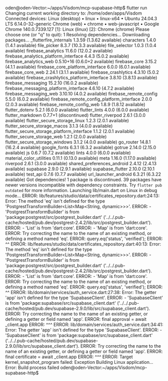 oden@oden-Vector:~/apps/Visdom/mcp-supabase-http$ flutter run
Changing current working directory to: /home/oden/apps/Visdom
Connected devices:
Linux (desktop) • linux  • linux-x64      • Ubuntu 24.04.3 LTS 6.14.0-32-generic
Chrome (web)    • chrome • web-javascript • Google Chrome 140.0.7339.127
[1]: Linux (linux)
[2]: Chrome (chrome)
Please choose one (or "q" to quit): 1
Resolving dependencies... 
Downloading packages... 
  _flutterfire_internals 1.3.59 (1.3.62 available)
  characters 1.4.0 (1.4.1 available)
  file_picker 8.3.7 (10.3.3 available)
  file_selector 1.0.3 (1.0.4 available)
  firebase_analytics 11.6.0 (12.0.2 available)
  firebase_analytics_platform_interface 4.4.3 (5.0.2 available)
  firebase_analytics_web 0.5.10+16 (0.6.0+2 available)
  firebase_core 3.15.2 (4.1.1 available)
  firebase_core_platform_interface 6.0.0 (6.0.1 available)
  firebase_core_web 2.24.1 (3.1.1 available)
  firebase_crashlytics 4.3.10 (5.0.2 available)
  firebase_crashlytics_platform_interface 3.8.10 (3.8.13 available)
  firebase_messaging 15.2.10 (16.0.2 available)
  firebase_messaging_platform_interface 4.6.10 (4.7.2 available)
  firebase_messaging_web 3.10.10 (4.0.2 available)
  firebase_remote_config 5.5.0 (6.0.2 available)
  firebase_remote_config_platform_interface 2.0.0 (2.0.3 available)
  firebase_remote_config_web 1.8.9 (1.8.12 available)
  flutter_dotenv 5.2.1 (6.0.0 available)
  flutter_lints 4.0.0 (6.0.0 available)
  flutter_markdown 0.7.7+1 (discontinued)
  flutter_riverpod 2.6.1 (3.0.0 available)
  flutter_secure_storage_linux 1.2.3 (2.0.1 available)
  flutter_secure_storage_macos 3.1.3 (4.0.0 available)
  flutter_secure_storage_platform_interface 1.1.2 (2.0.1 available)
  flutter_secure_storage_web 1.2.1 (2.0.0 available)
  flutter_secure_storage_windows 3.1.2 (4.0.0 available)
  go_router 14.8.1 (16.2.4 available)
  google_fonts 6.3.1 (6.3.2 available)
  gotrue 2.14.0 (2.15.0 available)
  js 0.6.7 (0.7.2 available)
  lints 4.0.0 (6.0.0 available)
  material_color_utilities 0.11.1 (0.13.0 available)
  meta 1.16.0 (1.17.0 available)
  riverpod 2.6.1 (3.0.0 available)
  shared_preferences_android 2.4.12 (2.4.13 available)
  supabase 2.9.0 (2.9.1 available)
  supabase_flutter 2.10.0 (2.10.1 available)
  test_api 0.7.6 (0.7.7 available)
  url_launcher_android 6.3.21 (6.3.22 available)
Got dependencies!
1 package is discontinued.
39 packages have newer versions incompatible with dependency constraints.
Try `flutter pub outdated` for more information.
Launching lib/main.dart on Linux in debug mode...
ERROR: lib/features/studio/data/certificates_repository.dart:24:13: Error: The method 'eq' isn't defined for the type 'PostgrestTransformBuilder<List<Map<String, dynamic>>>'.
ERROR:  - 'PostgrestTransformBuilder' is from 'package:postgrest/src/postgrest_builder.dart' ('../../.pub-cache/hosted/pub.dev/postgrest-2.4.2/lib/src/postgrest_builder.dart').
ERROR:  - 'List' is from 'dart:core'.
ERROR:  - 'Map' is from 'dart:core'.
ERROR: Try correcting the name to the name of an existing method, or defining a method named 'eq'.
ERROR:       query.eq('status', 'verified');
ERROR:             ^^
ERROR: lib/features/studio/data/certificates_repository.dart:40:13: Error: The method 'eq' isn't defined for the type 'PostgrestTransformBuilder<List<Map<String, dynamic>>>'.
ERROR:  - 'PostgrestTransformBuilder' is from 'package:postgrest/src/postgrest_builder.dart' ('../../.pub-cache/hosted/pub.dev/postgrest-2.4.2/lib/src/postgrest_builder.dart').
ERROR:  - 'List' is from 'dart:core'.
ERROR:  - 'Map' is from 'dart:core'.
ERROR: Try correcting the name to the name of an existing method, or defining a method named 'eq'.
ERROR:       query.eq('status', 'verified');
ERROR:             ^^
ERROR: lib/domain/services/auth_service.dart:27:38: Error: The getter 'app' isn't defined for the type 'SupabaseClient'.
ERROR:  - 'SupabaseClient' is from 'package:supabase/src/supabase_client.dart' ('../../.pub-cache/hosted/pub.dev/supabase-2.9.0/lib/src/supabase_client.dart').
ERROR: Try correcting the name to the name of an existing getter, or defining a getter or field named 'app'.
ERROR:       final approval = await _client.app
ERROR:                                      ^^^
ERROR: lib/domain/services/auth_service.dart:34:41: Error: The getter 'app' isn't defined for the type 'SupabaseClient'.
ERROR:  - 'SupabaseClient' is from 'package:supabase/src/supabase_client.dart' ('../../.pub-cache/hosted/pub.dev/supabase-2.9.0/lib/src/supabase_client.dart').
ERROR: Try correcting the name to the name of an existing getter, or defining a getter or field named 'app'.
ERROR:       final certificate = await _client.app
ERROR:                                         ^^^
ERROR: Target kernel_snapshot_program failed: Exception
Building Linux application...                                           
Error: Build process failed
oden@oden-Vector:~/apps/Visdom/mcp-supabase-http$ 